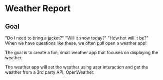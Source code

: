# Weather Report

## Goal

"Do I need to bring a jacket?" "Will it snow today?" "How hot will it be?" When we have questions like these, we often pull open a weather app!

The goal is to create a fun, small weather app that focuses on displaying the weather.

The weather app will set the weather using user interaction and get the weather from a 3rd party API, OpenWeather.
